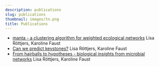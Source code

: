 ```yaml
---
description: publications
slug: publications
thumbnail: images/tn.png
title: Publications
---
```


<ul>
  <li><a href="https://www.biorxiv.org/content/10.1101/807511v1.abstract">manta - a clustering algorithm for weighted ecological networks</a> Lisa Röttjers, Karoline Faust</li>
  <li><a href="https://www.nature.com/articles/s41579-018-0132-y">Can we predict keystones?</a> Lisa Röttjers, Karoline Faust</li>
  <li><a href="https://academic.oup.com/femsre/article/42/6/761/5061627">From hairballs to hypotheses - biological insights from microbial networks</a> Lisa Röttjers, Karoline Faust</li>
</ul>